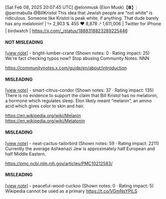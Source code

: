 [Sat Feb 08, 2025 20:07:45 UTC] @elonmusk (Elon Musk)【𝗕】: @permabulla @BillKristol This idea that Jewish people are “not white” is ridiculous. Someone like Kristol is peak white, if anything. That dude barely has any melatonin! | ↳ 2,903 ⇅ 455 ♥ 8,878 🡕 1,611,006 | Twitter for iPhone | birdwatch | https://x.com/_/status/1888318823289225446

#### NOT MISLEADING

[[view note]](https://x.com/i/birdwatch/n/1888404589575303291) - bright-lumber-crane (Shown notes: 0 · Rating impact: 25)
We're fact checking typos now? Stop abusing Community Notes. NNN

https://communitynotes.x.com/guide/en/about/introduction

#### MISLEADING

[[view note]](https://x.com/i/birdwatch/n/1888402639613751570) - smart-citrus-condor (Shown notes: 37 · Rating impact: 135)
There is no evidence to support the claim that Bill Kristol has no melatonin, a hormone which regulates sleep. Elon likely meant “melanin”, an amino acid which gives color to skin and hair. 

https://en.wikipedia.org/wiki/Melanin
https://en.wikipedia.org/wiki/Melatonin

#### MISLEADING

[[view note]](https://x.com/i/birdwatch/n/1888336644031541633) - neat-cactus-tailorbird (Shown notes: 59 · Rating impact: 2211)
Currently the average Ashkenazi Jew is approximately half European and half Middle Eastern.

https://pmc.ncbi.nlm.nih.gov/articles/PMC10212583/

#### MISLEADING

[[view note]](https://x.com/i/birdwatch/n/1888500411880898992) - peaceful-wood-cuckoo (Shown notes: 0 · Rating impact: 5)
Wikipedia  cannot be used as a primary https://t.co/VGmNsYPjLS
